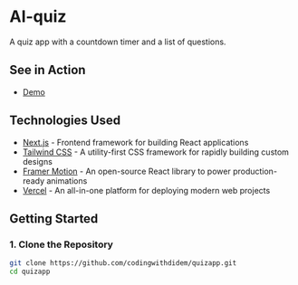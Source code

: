 # AI-quiz

A quiz app with a countdown timer and a list of questions.

## See in Action

- [Demo](https://quizapp-gray-nine.vercel.app/)

## Technologies Used

- [Next.js](https://nextjs.org/) - Frontend framework for building React applications
- [Tailwind CSS](https://tailwindcss.com/) - A utility-first CSS framework for rapidly building custom designs
- [Framer Motion](https://www.framer.com/motion/) - An open-source React library to power production-ready animations
- [Vercel](https://vercel.com/) - An all-in-one platform for deploying modern web projects

## Getting Started

### 1. Clone the Repository
```bash
git clone https://github.com/codingwithdidem/quizapp.git
cd quizapp

